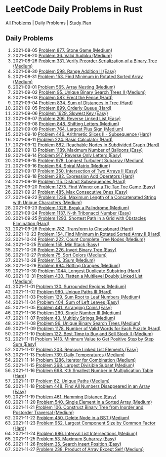 LeetCode Daily Problems in Rust
===============================

[All Problems](README.md) | Daily Problems | [Study Plan](STUDY_PLAN.md)

Daily Problems
--------------

1. 2021-08-05 [Problem 877. Stone Game (Medium)](problem_0877/)
2. 2021-08-20 [Problem 36. Valid Sudoku (Medium)](problem_0036/)
3. 2021-08-26 [Problem 331. Verify Preorder Serialization of a Binary Tree (Medium)](problem_0331/)
4. 2021-08-30 [Problem 598. Range Addition II (Easy)](problem_0598/)
5. 2021-08-31 [Problem 153. Find Minimum in Rotated Sorted Array (Medium)](problem_0153/)
6. 2021-09-01 [Problem 565. Array Nesting (Medium)](problem_0565/)
7. 2021-09-02 [Problem 95. Unique Binary Search Trees II (Medium)](problem_0095/)
8. 2021-09-03 [Problem 587. Erect the Fence (Hard)](problem_0587/)
9. 2021-09-04 [Problem 834. Sum of Distances in Tree (Hard)](problem_0834/)
10. 2021-09-05 [Problem 899. Orderly Queue (Hard)](problem_0899/)
11. 2021-09-06 [Problem 1629. Slowest Key (Easy)](problem_1629/)
12. 2021-09-07 [Problem 206. Reverse Linked List (Easy)](problem_0206/)
13. 2021-09-08 [Problem 848. Shifting Letters (Medium)](problem_0848/)
14. 2021-09-09 [Problem 764. Largest Plus Sign (Medium)](problem_0764/)
15. 2021-09-10 [Problem 446. Arithmetic Slices II - Subsequence (Hard)](problem_0446/)
16. 2021-09-11 [Problem 224. Basic Calculator (Hard)](problem_0224/)
17. 2021-09-12 [Problem 882. Reachable Nodes In Subdivided Graph (Hard)](problem_0882/)
18. 2021-09-13 [Problem 1189. Maximum Number of Balloons (Easy)](problem_1189/)
19. 2021-09-14 [Problem 917. Reverse Only Letters (Easy)](problem_0917/)
20. 2021-09-15 [Problem 978. Longest Turbulent Subarray (Medium)](problem_0978/)
21. 2021-09-16 [Problem 54. Spiral Matrix (Medium)](problem_0054/)
22. 2021-09-17 [Problem 350. Intersection of Two Arrays II (Easy)](problem_0350/)
23. 2021-09-18 [Problem 282. Expression Add Operators (Hard)](problem_0282/)
24. 2021-09-19 [Problem 115. Distinct Subsequences (Hard)](problem_0115/)
25. 2021-09-20 [Problem 1275. Find Winner on a Tic Tac Toe Game (Easy)](problem_1275/)
26. 2021-09-21 [Problem 485. Max Consecutive Ones (Easy)](problem_0485/)
27. 2021-09-22 [Problem 1239. Maximum Length of a Concatenated String with Unique Characters (Medium)](problem_1239/)
28. 2021-09-23 [Problem 1328. Break a Palindrome (Medium)](problem_1328/)
29. 2021-09-24 [Problem 1137. N-th Tribonacci Number (Easy)](problem_1137/)
30. 2021-09-25 [Problem 1293. Shortest Path in a Grid with Obstacles Elimination (Hard)](problem_1293/)
31. 2021-09-26 [Problem 782. Transform to Chessboard (Hard)](problem_0782/)
32. 2021-10-23 [Problem 154. Find Minimum in Rotated Sorted Array II (Hard)](problem_0154/)
33. 2021-10-24 [Problem 222. Count Complete Tree Nodes (Medium)](problem_0222/)
34. 2021-10-25 [Problem 155. Min Stack (Easy)](problem_0155/)
35. 2021-10-26 [Problem 226. Invert Binary Tree (Easy)](problem_0226/)
36. 2021-10-27 [Problem 75. Sort Colors (Medium)](problem_0075/)
37. 2021-10-28 [Problem 15. 3Sum (Medium)](problem_0015/)
38. 2021-10-29 [Problem 994. Rotting Oranges (Medium)](problem_0994/)
39. 2021-10-30 [Problem 1044. Longest Duplicate Substring (Hard)](problem_1044/)
40. 2021-10-31 [Problem 430. Flatten a Multilevel Doubly Linked List (Medium)](problem_0430/)
41. 2021-11-01 [Problem 130. Surrounded Regions (Medium)](problem_0130/)
42. 2021-11-02 [Problem 980. Unique Paths III (Hard)](problem_0980/)
43. 2021-11-03 [Problem 129. Sum Root to Leaf Numbers (Medium)](problem_0129/)
44. 2021-11-04 [Problem 404. Sum of Left Leaves (Easy)](problem_0404/)
45. 2021-11-05 [Problem 441. Arranging Coins (Easy)](problem_0441/)
46. 2021-11-06 [Problem 260. Single Number III (Medium)](problem_0260/)
47. 2021-11-07 [Problem 43. Multiply Strings (Medium)](problem_0043/)
48. 2021-11-08 [Problem 96. Unique Binary Search Trees (Medium)](problem_0096/)
49. 2021-11-09 [Problem 1178. Number of Valid Words for Each Puzzle (Hard)](problem_1178/)
50. 2021-11-10 [Problem 122. Best Time to Buy and Sell Stock II (Medium)](problem_0122/)
51. 2021-11-11 [Problem 1413. Minimum Value to Get Positive Step by Step Sum (Easy)](problem_1413/)
52. 2021-11-12 [Problem 203. Remove Linked List Elements (Easy)](problem_0203/)
53. 2021-11-13 [Problem 739. Daily Temperatures (Medium)](problem_0739/)
54. 2021-11-14 [Problem 1286. Iterator for Combination (Medium)](problem_1286/)
55. 2021-11-15 [Problem 368. Largest Divisible Subset (Medium)](problem_0368/)
56. 2021-11-16 [Problem 668. Kth Smallest Number in Multiplication Table (Hard)](problem_0668/)
57. 2021-11-17 [Problem 62. Unique Paths (Medium)](problem_0062/)
58. 2021-11-18 [Problem 448. Find All Numbers Disappeared in an Array (Easy)](problem_0448/)
59. 2021-11-19 [Problem 461. Hamming Distance (Easy)](problem_0461/)
60. 2021-11-20 [Problem 540. Single Element in a Sorted Array (Medium)](problem_0540/)
61. 2021-11-21 [Problem 106. Construct Binary Tree from Inorder and Postorder Traversal (Medium)](problem_0106/)
62. 2021-11-22 [Problem 450. Delete Node in a BST (Medium)](problem_0450/)
63. 2021-11-23 [Problem 952. Largest Component Size by Common Factor (Hard)](problem_0952/)
64. 2021-11-24 [Problem 986. Interval List Intersections (Medium)](problem_0986/)
65. 2021-11-25 [Problem 53. Maximum Subarray (Easy)](problem_0053/)
66. 2021-11-26 [Problem 35. Search Insert Position (Easy)](problem_0035/)
67. 2021-11-27 [Problem 238. Product of Array Except Self (Medium)](problem_0238/)
